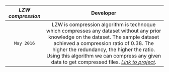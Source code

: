 | _*LZW compression*_ | Developer |
| :-------------: |:-------------:| 
| `May 2016` | LZW is compression algorithm is technoque which compresses any dataset without any prior knowledge on the dataset. The sample dataset achieved a compression ratio of 0.38. The higher the redundancy, the higher the ratio. Using this algorithm we can compress any given data to get compressed files. [_*Link to project*_](https://github.com/kaush4l/LZW-Compression). |
